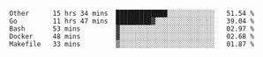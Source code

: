 <!--START_SECTION:waka-->
```text
Other      15 hrs 34 mins  █████████████░░░░░░░░░░░░   51.54 %
Go         11 hrs 47 mins  █████████▓░░░░░░░░░░░░░░░   39.04 %
Bash       53 mins         ▓░░░░░░░░░░░░░░░░░░░░░░░░   02.97 %
Docker     48 mins         ▓░░░░░░░░░░░░░░░░░░░░░░░░   02.68 %
Makefile   33 mins         ▒░░░░░░░░░░░░░░░░░░░░░░░░   01.87 %
```
<!--END_SECTION:waka-->
